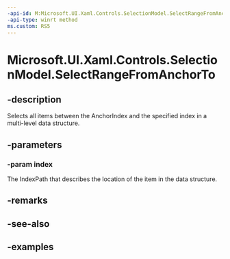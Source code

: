 ```yaml
---
-api-id: M:Microsoft.UI.Xaml.Controls.SelectionModel.SelectRangeFromAnchorTo(Microsoft.UI.Xaml.Controls.IndexPath)
-api-type: winrt method
ms.custom: RS5
---
```


<!-- Method syntax.
public void SelectionModel.SelectRangeFromAnchorTo(IndexPath index)
-->

# Microsoft.UI.Xaml.Controls.SelectionModel.SelectRangeFromAnchorTo

## -description

Selects all items between the AnchorIndex and the specified index in a multi-level data structure.

## -parameters

### -param index

The IndexPath that describes the location of the item in the data structure.

## -remarks

## -see-also

## -examples

